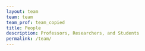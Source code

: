 ```yaml
---
layout: team
team: team
team_prof: team_copied
title: People
description: Professors, Researchers, and Students
permalink: /team/
---
```

